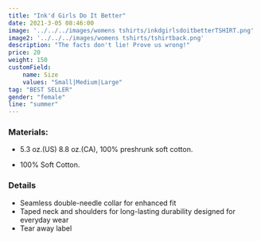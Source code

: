 ```yaml
---
title: "Ink'd Girls Do It Better"
date: 2021-3-05 08:46:00
image: '../../../images/womens tshirts/inkdgirlsdoitbetterTSHIRT.png'
image2: '../../../images/womens tshirts/tshirtback.png'
description: "The facts don't lie! Prove us wrong!"
price: 20
weight: 150
customField:
    name: Size
    values: "Small|Medium|Large"
tag: "BEST SELLER"
gender: "female"
line: "summer"
---
```


### Materials:  

- 5.3 oz.(US) 8.8 oz.(CA), 100% preshrunk soft cotton.

- 100% Soft Cotton.

### Details 

- Seamless double-needle collar for enhanced fit
- Taped neck and shoulders for long-lasting durability designed for everyday wear
- Tear away label